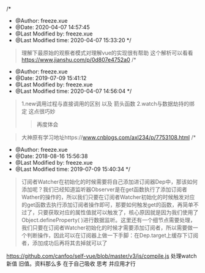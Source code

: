 /*
 * @Author: freeze.xue 
 * @Date: 2020-04-07 14:57:45 
 * @Last Modified by: freeze.xue
 * @Last Modified time: 2020-04-07 15:33:20
 */
> 理解下最原始的观察者模式对理解vue的实现很有帮助
> 这个解析可以看看 https://www.jianshu.com/p/0d807e4752a0
/*
 * @Author: freeze.xue 
 * @Date: 2019-07-09 15:41:12 
 * @Last Modified by: freeze.xue
 * @Last Modified time: 2020-04-07 14:56:04
 */
>1.new调用过程与直接调用的区别 以及 箭头函数
>2.watch与数据劫持的绑定 这点很巧妙 
>>再度体会

>大神原有学习地址https://www.cnblogs.com/axl234/p/7753108.html
/*
 * @Author: freeze.xue 
 * @Date: 2018-08-16 15:56:38 
 * @Last Modified by: freeze.xue
 * @Last Modified time: 2019-07-09 15:40:34
 */


>订阅者Watcher在初始化的时候需要将自己添加进订阅器Dep中，那该如何添加呢？我们已经知道监听器Observer是在get函数执行了添加订阅者Wather的操作的，所以我们只要在订阅者Watcher初始化的时候触发对应的get函数去执行添加订阅者操作即可，那要如何触发get的函数，再简单不过了，只要获取对应的属性值就可以触发了，核心原因就是因为我们使用了Object.defineProperty( )进行数据监听。这里还有一个细节点需要处理，我们只要在订阅者Watcher初始化的时候才需要添加订阅者，所以需要做一个判断操作，因此可以在订阅器上做一下手脚：在Dep.target上缓存下订阅者，添加成功后再将其去掉就可以了

https://github.com/canfoo/self-vue/blob/master/v3/js/compile.js 
处理watch 新值 旧值。资料那么多 在于自己吸收 思考 并应用才行

